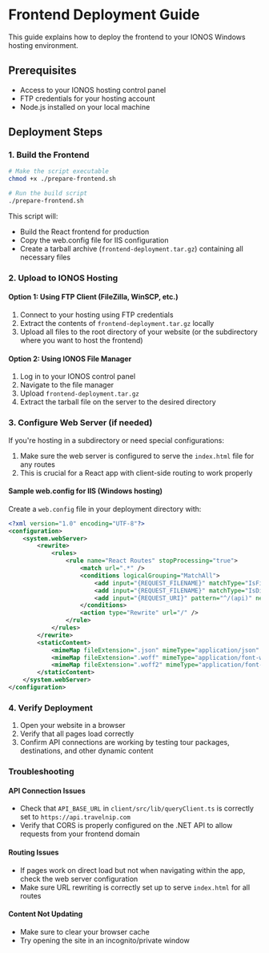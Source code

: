 # Frontend Deployment Guide

This guide explains how to deploy the frontend to your IONOS Windows hosting environment.

## Prerequisites

- Access to your IONOS hosting control panel
- FTP credentials for your hosting account
- Node.js installed on your local machine

## Deployment Steps

### 1. Build the Frontend

```bash
# Make the script executable
chmod +x ./prepare-frontend.sh

# Run the build script
./prepare-frontend.sh
```

This script will:
- Build the React frontend for production
- Copy the web.config file for IIS configuration
- Create a tarball archive (`frontend-deployment.tar.gz`) containing all necessary files

### 2. Upload to IONOS Hosting

#### Option 1: Using FTP Client (FileZilla, WinSCP, etc.)

1. Connect to your hosting using FTP credentials
2. Extract the contents of `frontend-deployment.tar.gz` locally
3. Upload all files to the root directory of your website (or the subdirectory where you want to host the frontend)

#### Option 2: Using IONOS File Manager

1. Log in to your IONOS control panel
2. Navigate to the file manager
3. Upload `frontend-deployment.tar.gz`
4. Extract the tarball file on the server to the desired directory

### 3. Configure Web Server (if needed)

If you're hosting in a subdirectory or need special configurations:

1. Make sure the web server is configured to serve the `index.html` file for any routes
2. This is crucial for a React app with client-side routing to work properly

#### Sample web.config for IIS (Windows hosting)

Create a `web.config` file in your deployment directory with:

```xml
<?xml version="1.0" encoding="UTF-8"?>
<configuration>
    <system.webServer>
        <rewrite>
            <rules>
                <rule name="React Routes" stopProcessing="true">
                    <match url=".*" />
                    <conditions logicalGrouping="MatchAll">
                        <add input="{REQUEST_FILENAME}" matchType="IsFile" negate="true" />
                        <add input="{REQUEST_FILENAME}" matchType="IsDirectory" negate="true" />
                        <add input="{REQUEST_URI}" pattern="^/(api)" negate="true" />
                    </conditions>
                    <action type="Rewrite" url="/" />
                </rule>
            </rules>
        </rewrite>
        <staticContent>
            <mimeMap fileExtension=".json" mimeType="application/json" />
            <mimeMap fileExtension=".woff" mimeType="application/font-woff" />
            <mimeMap fileExtension=".woff2" mimeType="application/font-woff2" />
        </staticContent>
    </system.webServer>
</configuration>
```

### 4. Verify Deployment

1. Open your website in a browser
2. Verify that all pages load correctly
3. Confirm API connections are working by testing tour packages, destinations, and other dynamic content

### Troubleshooting

#### API Connection Issues

- Check that `API_BASE_URL` in `client/src/lib/queryClient.ts` is correctly set to `https://api.travelnip.com`
- Verify that CORS is properly configured on the .NET API to allow requests from your frontend domain

#### Routing Issues

- If pages work on direct load but not when navigating within the app, check the web server configuration
- Make sure URL rewriting is correctly set up to serve `index.html` for all routes

#### Content Not Updating

- Make sure to clear your browser cache
- Try opening the site in an incognito/private window